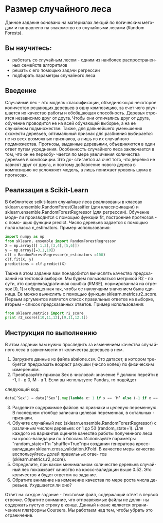 # Размер случайного леса

Данное задание основано на материалах лекций по логическим мето-
дам и направлено на знакомство со случайными лесами (Random Forests).

## Вы научитесь:

- работать со случайным лесом - одним из наиболее распространен-
    ных семейств алгоритмов
- решать с его помощью задачи регрессии
- подбирать параметры случайного леса

## Введение

Случайный лес - это модель классификации, объединяющая некоторое
количество решающих деревьев в одну композицию, за счет чего улуч-
шается их качество работы и обобщающая способность. Деревья стро-
ятся независимо друг от друга. Чтобы они отличались друг от друга,
обучение проводится не на всей обучающей выборке, а на ее случайном
подмножестве. Также, для дальнейшего уменьшения схожести деревьев,
оптимальный признак для разбиения выбирается не из всех возможных
признаков, а лишь из их случайного подмножества. Прогнозы, выданные
деревьями, объединяются в один ответ путем усреднения.
Особенность случайного леса заключается в том, что он не переобу-
чается по мере увеличения количества деревьев в композиции. Это до-
стигается за счет того, что деревья не зависят друг от друга, и поэтому
добавление нового дерева в композицию не усложняет модель, а лишь
понижает уровень шума в прогнозах.


## Реализация в Scikit-Learn

В библиотеке scikit-learn случайные леса реализованы в классах
sklearn.ensemble.RandomForestClassifier (для классификации) и
sklearn.ensemble.RandomForestRegressor (для регрессии). Обучение моде-
ли производится с помощью функции fit, построение прогнозов - с помо-
щью функции predict. Число деревьев задается с помощью поля класса
n_estimators.
Пример использования:

```Python
import numpy as np
from sklearn. ensemble import RandomForestRegressor
X = np.array([[ 1,2],[3,4],[5,6]])
y = np.array([−3,1,10])
clf = RandomForestRegressor(n_estimators =100)
clf.fit(X, y)
predictions = clf.predict(X)
```

Также в этом задании вам понадобится вычислять качество предска-
заний на тестовой выборке. Мы будем пользоваться метрикой R2 - по
сути, это среднеквадратичная ошибка (RMSE), нормированная на отре-
зок [0, 1] и обращенная так, чтобы ее наилучшим значением была еди-
ница. Ее можно вычислить с помощью функции sklearn.metrics.r2_score.
Первым аргументов является список правильных ответов на выборке,
вторым - список предсказанных ответов. Пример использования:

```Python
from sklearn.metrics import r2_score
print r2_score([10,11,12],[9,11,12.1])
```

## Инструкция по выполнению

В этом задании вам нужно проследить за изменением качества случай-
ного леса в зависимости от количества деревьев в нем.

1. Загрузите данные из файла abalone.csv. Это датасет, в котором тре-
    буется предсказать возраст ракушки (число колец) по физическим
    измерениям.
2. Преобразуйте признак Sex в числовой: значение F должно перейти
    в -1, I - в 0, M - в 1. Если вы используете Pandas, то подойдет



следующий код: 
```Python
data[’Sex’] = data[’Sex’].map(lambda x: 1 if x == ’M’ else (-1 if x == ’F’ else 0))
```

3. Разделите содержимое файлов на признаки и целевую переменную.
    В последнем столбце записана целевая переменная, в остальных -
    признаки.
4. Обучите случайный лес (sklearn.ensemble.RandomForestRegressor)
    с различным числом деревьев: от 1 до 50 (random_state=1). Для
    каждого из вариантов оцените качество работы полученного леса
    на кросс-валидации по 5 блокам. Используйте параметры "random_state=1"и
    "shuffle=True"при создании генератора кросс-валидации sklearn.cross_validation.KFold.
    В качестве меры качества воспользуйтесь долей правильных отве-
    тов (sklearn.metrics.r2_score).
5. Определите, при каком минимальном количестве деревьев случай-
    ный лес показывает качество на кросс-валидации выше 0.52. Это
    количество и будет ответом на задание.
6. Обратите внимание на изменение качества по мере роста числа де-
    ревьев. Ухудшается ли оно?

Ответ на каждое задание - текстовый файл, содержащий ответ в
первой строчке. Обратите внимание, что отправляемые файлы не долж-
ны содержать пустую строку в конце. Данный нюанс является ограни-
чением платформы Coursera. Мы работаем над тем, чтобы убрать это
ограничение.


